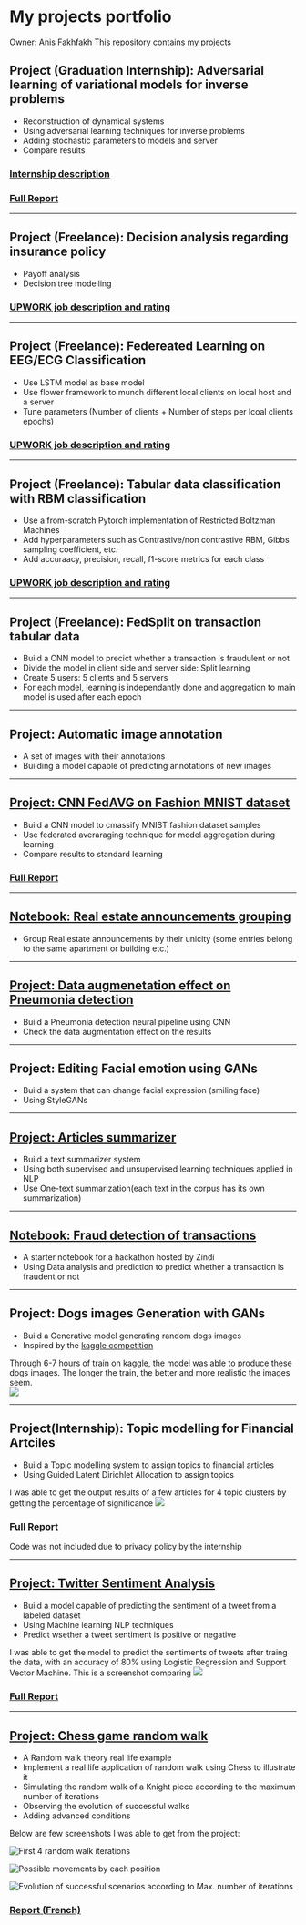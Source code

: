 # My projects portfolio
Owner: Anis Fakhfakh
This repository contains my projects

## Project (Graduation Internship): Adversarial learning of variational models for inverse problems
* Reconstruction of dynamical systems
* Using adversarial learning techniques for inverse problems
* Adding stochastic parameters to models and server
* Compare results

### [Internship description](http://www.madics.fr/event/offre152/?instance_id=1577)
### [Full Report](https://drive.google.com/file/d/1Tw8wsJfctHU92ylgwVhKtwjNJ1Q7JWCA/view?usp=sharing)

---
## Project (Freelance): Decision analysis regarding insurance policy
* Payoff analysis
* Decision tree modelling
### [UPWORK job description and rating](https://www.upwork.com/jobs/~01e1437bb5b3e75c91)

---
## Project (Freelance): Federeated Learning on EEG/ECG Classification
* Use LSTM model as base model
* Use flower framework to munch different local clients on local host and a server
* Tune parameters (Number of clients + Number of steps per lcoal clients epochs)
### [UPWORK job description and rating](https://www.upwork.com/jobs/~01342e251922109b01)

---
## Project (Freelance): Tabular data classification with RBM classification
* Use a from-scratch Pytorch implementation of Restricted Boltzman Machines
* Add hyperparameters such as Contrastive/non contrastive RBM, Gibbs sampling coefficient, etc.
* Add accuraacy, precision, recall, f1-score metrics for each class
### [UPWORK job description and rating](https://www.upwork.com/jobs/~01733059a0ad2270cd)

---
## Project (Freelance): FedSplit on transaction tabular data
* Build a CNN model to precict whether a transaction is fraudulent or not
* Divide the model in client side and server side: Split learning
* Create 5 users: 5 clients and 5 servers
* For each model, learning is independantly done and aggregation to main model is used after each epoch  

---
## Project: Automatic image annotation
* A set of images with their annotations
* Building a model capable of predicting annotations of new images

---
## [Project: CNN FedAVG on Fashion MNIST dataset](https://github.com/anisfakhfakh/CNN_FedAVG)
* Build a CNN model to cmassify MNIST fashion dataset samples
* Use federated averaraging technique for model aggregation during learning
* Compare results to standard learning

### [Full Report](https://drive.google.com/file/d/1EE_6Ln2-f8OdCd4N2Xqubsx-cBgOQ7Iq/view?usp=sharing)

---

## [Notebook: Real estate announcements grouping](https://github.com/anisfakhfakh/Real-estate-announcements-grouping)
* Group Real estate announcements by their unicity (some entries belong to the same apartment or building etc.)

---
## [Project: Data augmenetation effect on Pneumonia detection](https://github.com/anisfakhfakh/Data-augmentation-for-X-Ray-pneumonia-detection)
* Build a Pneumonia detection neural pipeline using CNN 
* Check the data augmentation effect on the results

---

## Project: Editing Facial emotion using GANs
* Build a system that can change facial expression (smiling face)
* Using StyleGANs

---
## [Project: Articles summarizer](https://github.com/anisfakhfakh/Article-summarization)
* Build a text summarizer system
* Using both supervised and unsupervised learning techniques applied in NLP
* Use One-text summarization(each text in the corpus has its own summarization)

---

## [Notebook: Fraud detection of transactions](https://github.com/anisfakhfakh/Fraud-detection-of-transactions) 
* A starter notebook for a hackathon hosted by Zindi
* Using Data analysis and prediction to predict whether a transaction is fraudent or not 

---

## Project: Dogs images Generation with GANs
* Build a Generative model generating random dogs images
* Inspired by the [kaggle competition](https://www.kaggle.com/c/generative-dog-images/overview) 

Through 6-7 hours of train on kaggle, the model was able to produce these dogs images. The longer the train, the better and more realistic the images seem.  
![](Images/Generated%20Dogs.png)

---

## Project(Internship): Topic modelling for Financial Artciles
* Build a Topic modelling system to assign topics to financial articles 
* Using Guided Latent Dirichlet Allocation to assign topics

I was able to get the output results of a few articles for 4 topic clusters by getting the percentage of significance 
![](Images/Topic%20modelling%20results.PNG)

### [Full Report](https://drive.google.com/file/d/1dWGjvWhX1XCUFrQtGr5B2-eW1v2l8vlq/view?usp=sharing)
Code was not included due to privacy policy by the internship

---

## [Project: Twitter Sentiment Analysis](https://github.com/anisfakhfakh/Twitter-sentiment-analysis) 
* Build a model capable of predicting the sentiment of a tweet from a labeled dataset
* Using Machine learning NLP techniques
* Predict wsether a tweet sentiment is positive or negative

I was able to get the model to predict the sentiments of tweets after traing the data, with an accuracy of 80% using Logistic Regression and Support Vector Machine.
This is a screenshot comparing 
![](Images/Twitter%20Sentiment%20analysis%20models%20accuracy.png)

### [Full Report](https://drive.google.com/file/d/1mQyEo7B1EIN7iaZXUDSzKWji6MVWG37X/view)

---
## [Project: Chess game random walk](https://github.com/anisfakhfakh/Chess_game-random_walk) 
* A Random walk theory real life example
* Implement a real life application of random walk using Chess to illustrate it
* Simulating the random walk of a Knight piece according to the maximum number of iterations
* Observing the evolution of successful walks
* Adding advanced conditions

Below are few screenshots I was able to get from the project:

![First 4 random walk iterations](Images/Example%20of%20random%20walk%20iterations.PNG)

![Possible movements by each position](Images/Number%20of%20possible%20movements%20by%20position.png)

![Evolution of successful scenarios according to Max. number of iterations](Images/number%20of%20scenarions%20for%20every%20possible%20number%20of%20mouvements.PNG)

### [Report (French)](https://drive.google.com/file/d/1voTDEaUm83QKuhAL-_HxwcHVRhNvLRT5/view)
